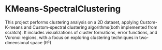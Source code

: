 # KMeans-SpectralClustering
This project performs clustering analysis on a 2D dataset, applying Custom-K-means and Custom-spectral clustering algorithms(both implemented from scratch). It includes visualizations of cluster formations, error functions, and Voronoi regions, with a focus on exploring clustering techniques in two-dimensional space (R²)

